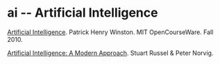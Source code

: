 ---
---

ai -- Artificial Intelligence
=============================

[Artificial Intelligence](http://ocw.mit.edu/courses/electrical-engineering-and-computer-science/6-034-artificial-intelligence-fall-2010/index.htm). Patrick Henry Winston. MIT OpenCourseWare. Fall 2010.

[Artificial Intelligence: A Modern Approach](http://aima.cs.berkeley.edu/). Stuart Russel & Peter Norvig. 